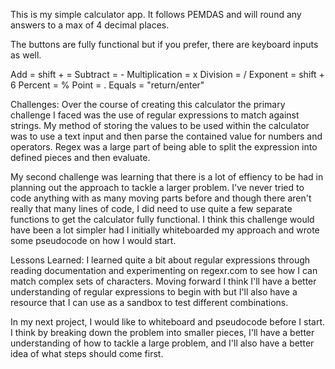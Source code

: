 This is my simple calculator app. It follows PEMDAS and will round any answers to a max of 4 decimal places.

The buttons are fully functional but if you prefer, there are keyboard inputs as well.

Add = shift + =
Subtract = -
Multiplication = x
Division = /
Exponent = shift + 6
Percent = %
Point = .
Equals = "return/enter"

Challenges:
Over the course of creating this calculator the primary challenge I faced was the use of regular expressions to match against strings. My method of storing the values to be used within the calculator was to use a text input and then parse the contained value for numbers and operators. Regex was a large part of being able to split the expression into defined pieces and then evaluate.

My second challenge was learning that there is a lot of effiency to be had in planning out the approach to tackle a larger problem. I've never tried to code anything with as many moving parts before and though there aren't really that many lines of code, I did need to use quite a few separate functions to get the calculator fully functional. I think this challenge would have been a lot simpler had I initially whiteboarded my approach and wrote some pseudocode on how I would start.

Lessons Learned:
I learned quite a bit about regular expressions through reading documentation and experimenting on regexr.com to see how I can match complex sets of characters. Moving forward I think I'll have a better understanding of regular expressions to begin with but I'll also have a resource that I can use as a sandbox to test different combinations.

In my next project, I would like to whiteboard and pseudocode before I start. I think by breaking down the problem into smaller pieces, I'll have a better understanding of how to tackle a large problem, and I'll also have a better idea of what steps should come first.